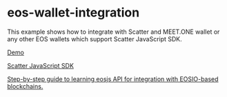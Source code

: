 # eos-wallet-integration

This example shows how to integrate with Scatter and MEET.ONE wallet or any other EOS wallets which support Scatter JavaScript SDK. 

[Demo](https://meet-one.github.io/eos-wallet-integration)

[Scatter JavaScript SDK](https://get-scatter.com/docs/setting-up-for-web-apps)

[Step-by-step guide to learning eosjs API for integration with EOSIO-based blockchains.](https://github.com/meet-one/eosjs-guide)
